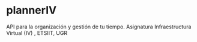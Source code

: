 # plannerIV
API para la organización y gestión de tu tiempo. Asignatura Infraestructura Virtual (IV) , ETSIIT, UGR
